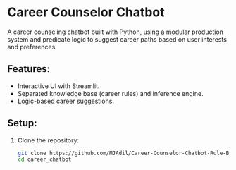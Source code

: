 # Career Counselor Chatbot

A career counseling chatbot built with Python, using a modular production system and predicate logic to suggest career paths based on user interests and preferences.

## Features:
- Interactive UI with Streamlit.
- Separated knowledge base (career rules) and inference engine.
- Logic-based career suggestions.

## Setup:
1. Clone the repository:
   ```bash
   git clone https://github.com/MJAdil/Career-Counselor-Chatbot-Rule-Based.git
   cd career_chatbot
